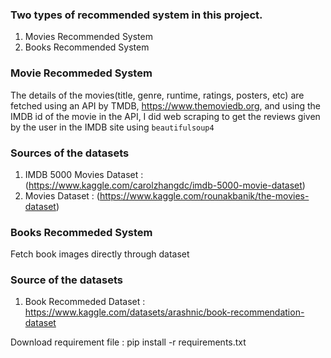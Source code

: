 ### Two types of recommended system in this project.
1. Movies Recommended System
2. Books Recommended System

### Movie Recommeded System
The details of the movies(title, genre, runtime, ratings, posters, etc) are fetched using an API by TMDB, https://www.themoviedb.org, and using the 
IMDB id of the movie in the API, I did web scraping to get the reviews given by the user in the IMDB site using `beautifulsoup4` 

### Sources of the datasets 

1. IMDB 5000 Movies Dataset : (https://www.kaggle.com/carolzhangdc/imdb-5000-movie-dataset)
2. Movies Dataset : (https://www.kaggle.com/rounakbanik/the-movies-dataset)


### Books Recommeded System
Fetch book images directly through dataset 

### Source of the datasets

1. Book Recommeded Dataset : https://www.kaggle.com/datasets/arashnic/book-recommendation-dataset

Download requirement file : pip install -r requirements.txt

